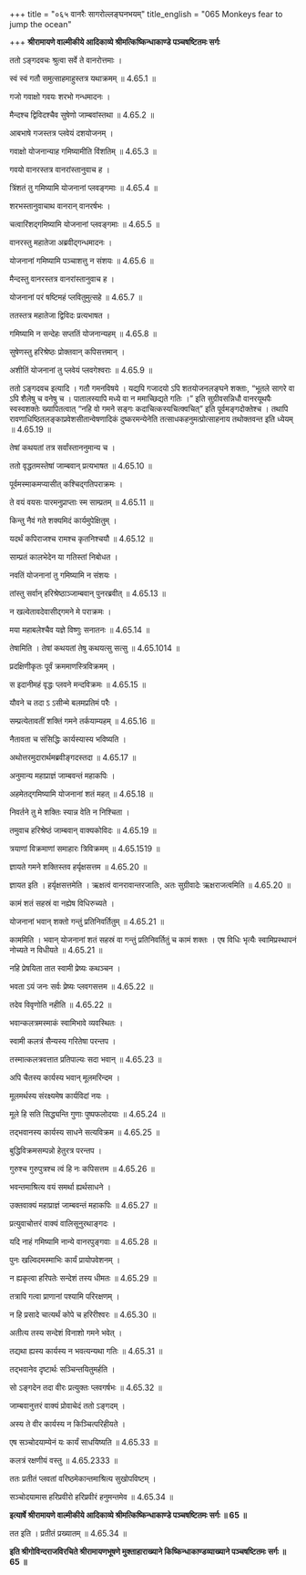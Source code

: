 +++
title = "०६५ वानरैः सागरोल्लङ्घनभयम्"
title_english = "065 Monkeys fear to jump the ocean"

+++
**श्रीरामायणे वाल्मीकीये आदिकाव्ये श्रीमत्किष्किन्धाकाण्डे पञ्चषष्टितमः सर्गः**

ततो ऽङ्गदवचः श्रुत्वा सर्वे ते वानरोत्तमाः ।

स्वं स्वं गतौ समुत्साहमाहुस्तत्र यथाक्रमम् ॥ 4.65.1 ॥

गजो गवाक्षो गवयः शरभो गन्धमादनः ।

मैन्दश्च द्विविदश्चैव सुषेणो जाम्बवांस्तथा ॥ 4.65.2 ॥

आबभाषे गजस्तत्र प्लवेयं दशयोजनम् ।

गवाक्षो योजनान्याह गमिष्यामीति विंशतिम् ॥ 4.65.3 ॥

गवयो वानरस्तत्र वानरांस्तानुवाच ह ।

त्रिंशतं तु गमिष्यामि योजनानां प्लवङ्गमाः ॥ 4.65.4 ॥

शरभस्तानुवाचाथ वानरान् वानरर्षभः ।

चत्वारिंशद्गमिष्यामि योजनानां प्लवङ्गमाः ॥ 4.65.5 ॥

वानरस्तु महातेजा अब्रवीद्गन्धमादनः ।

योजनानां गमिष्यामि पञ्चाशत्तु न संशयः ॥ 4.65.6 ॥

मैन्दस्तु वानरस्तत्र वानरांस्तानुवाच ह ।

योजनानां परं षष्टिमहं प्लवितुमुत्सहे ॥ 4.65.7 ॥

ततस्तत्र महातेजा द्विविदः प्रत्यभाषत ।

गमिष्यामि न सन्देहः सप्ततिं योजनान्यहम् ॥ 4.65.8 ॥

सुषेणस्तु हरिश्रेष्ठः प्रोक्तवान् कपिसत्तमान् ।

अशीतिं योजनानां तु प्लवेयं प्लवगेश्वराः ॥ 4.65.9 ॥

ततो ऽङ्गदवच इत्यादि । गतौ गमनविषये । यद्यपि गजादयो ऽपि शतयोजनलङ्घने शक्ताः, “भूतले सागरे वा ऽपि शैलेषु च वनेषु च । पातालस्यापि मध्ये वा न ममाच्छिद्यते गतिः ।” इति सुग्रीवसन्निधौ वानरयूथपैः स्वस्वशक्तेः ख्यापितत्वात् “नहि वो गमने सङ्गः कदाचित्कस्यचित्क्वचित्” इति पूर्वमङ्गदोक्तेश्च । तथापि रावणाधिष्ठितलङ्काप्रवेशसीतान्वेषणादिकं दुष्करमन्येनेति तत्साधकहनुमत्प्रोत्साहनाय तथोक्तवन्त इति ध्येयम् ॥ 4.65.19 ॥

तेषां कथयतां तत्र सर्वांस्ताननुमान्य च ।

ततो वृद्धतमस्तेषां जाम्बवान् प्रत्यभाषत ॥ 4.65.10 ॥

पूर्वमस्माकमप्यासीत् कश्चिद्गतिपराक्रमः ।

ते वयं वयसः पारमनुप्राप्ताः स्म साम्प्रतम् ॥ 4.65.11 ॥

किन्तु नैवं गते शक्यमिदं कार्यमुपेक्षितुम् ।

यदर्थं कपिराजश्च रामश्च कृतनिश्चयौ ॥ 4.65.12 ॥

साम्प्रतं कालभेदेन या गतिस्तां निबोधत ।

नवतिं योजनानां तु गमिष्यामि न संशयः ।

तांस्तु सर्वान् हरिश्रेष्ठाञ्जाम्बवान् पुनरब्रवीत् ॥ 4.65.13 ॥

न खल्वेतावदेवासीद्गमने मे पराक्रमः ।

मया महाबलेश्चैव यज्ञे विष्णुः सनातनः ॥ 4.65.14 ॥

तेषामिति । तेषां कथयतां तेषु कथयत्सु सत्सु ॥ 4.65.1014 ॥

प्रदक्षिणीकृतः पूर्वं क्रममाणस्त्रिविक्रमम् ।

स इदानीमहं वृद्धः प्लवने मन्दविक्रमः ॥ 4.65.15 ॥

यौवने च तदा ऽ ऽसीन्मे बलमप्रतिमं परैः ।

सम्प्रत्येतावतीं शक्तिं गमने तर्कयाम्यहम् ॥ 4.65.16 ॥

नैतावता च संसिद्धिः कार्यस्यास्य भविष्यति ।

अथोत्तरमुदारार्थमब्रवीङ्गदस्तदा ॥ 4.65.17 ॥

अनुमान्य महाप्राज्ञं जाम्बवन्तं महाकपिः ।

अहमेतद्गमिष्यामि योजनानां शतं महत् ॥ 4.65.18 ॥

निवर्तने तु मे शक्तिः स्यान्न वेति न निश्चिता ।

तमुवाच हरिश्रेष्ठं जाम्बवान् वाक्यकोविदः ॥ 4.65.19 ॥

त्रयाणां विक्रमाणां समाहारः त्रिविक्रमम् ॥ 4.65.1519 ॥

ज्ञायते गमने शक्तिस्तव हर्यृक्षसत्तम ॥ 4.65.20 ॥

ज्ञायत इति । हर्यृक्षसत्तमेति । ऋक्षत्वं वानरावान्तरजातिः, अतः सुग्रीवादेः ऋक्षराजत्वमिति ॥ 4.65.20 ॥

कामं शतं सहस्रं वा नह्येष विधिरुच्यते ।

योजनानां भवान् शक्तो गन्तुं प्रतिनिवर्तितुम् ॥ 4.65.21 ॥

काममिति । भवान् योजनानां शतं सहस्रं वा गन्तुं प्रतिनिवर्तितुं च कामं शक्तः । एष विधिः भृत्यैः स्वामिप्रस्थापनं नोच्यते न विधीयते ॥ 4.65.21 ॥

नहि प्रेषयिता तात स्वामी प्रेष्यः कथञ्चन ।

भवता ऽयं जनः सर्वः प्रेष्यः प्लवगसत्तम ॥ 4.65.22 ॥

तदेव विवृणोति नहीति ॥ 4.65.22 ॥

भवान्कलत्रमस्माकं स्वामिभावे व्यवस्थितः ।

स्वामी कलत्रं सैन्यस्य गरितेषा परन्तप ।

तस्मात्कलत्रवत्तात प्रतिपाल्यः सदा भवान् ॥ 4.65.23 ॥

अपि चैतस्य कार्यस्य भवान् मूलमरिन्दम ।

मूलमर्थस्य संरक्ष्यमेष कार्यविदां नयः ।

मूले हि सति सिद्ध्यन्ति गुणाः पुष्पफलोदयाः ॥ 4.65.24 ॥

तद्भवानस्य कार्यस्य साधने सत्यविक्रम ॥ 4.65.25 ॥

बुद्धिविक्रमसम्पन्नो हेतुरत्र परन्तप ।

गुरुश्च गुरुपुत्रश्च त्वं हि नः कपिसत्तम ॥ 4.65.26 ॥

भवन्तमाश्रित्य वयं समर्था ह्यर्थसाधने ।

उक्तवाक्यं महाप्राज्ञं जाम्बवन्तं महाकपिः ॥ 4.65.27 ॥

प्रत्युवाचोत्तरं वाक्यं वालिसूनुरथाङ्गदः ।

यदि नाहं गमिष्यामि नान्ये वानरपुङ्गवाः ॥ 4.65.28 ॥

पुनः खल्विदमस्माभिः कार्यं प्रायोपवेशनम् ।

न ह्यकृत्वा हरिपतेः सन्देशं तस्य धीमतः ॥ 4.65.29 ॥

तत्रापि गत्वा प्राणानां पश्यामि परिरक्षणम् ।

न हि प्रसादे चात्यर्थं कोपे च हरिरीश्वरः ॥ 4.65.30 ॥

अतीत्य तस्य सन्देशं विनाशो गमने भवेत् ।

तद्यथा ह्यस्य कार्यस्य न भवत्यन्यथा गतिः ॥ 4.65.31 ॥

तद्भवानेव दृष्टार्थः सञ्चिन्तयितुमर्हति ।

सो ऽङ्गदेन तदा वीरः प्रत्युक्तः प्लवगर्षभः ॥ 4.65.32 ॥

जाम्बवानुत्तरं वाक्यं प्रोवाचेदं ततो ऽङ्गदम् ।

अस्य ते वीर कार्यस्य न किञ्चित्परिहीयते ।

एष सञ्चोदयाम्येनं यः कार्यं साधयिष्यति ॥ 4.65.33 ॥

कलत्रं रक्षणीयं वस्तु ॥ 4.65.2333 ॥

ततः प्रतीतं प्लवतां वरिष्ठमेकान्तमाश्रित्य सुखोपविष्टम् ।

सञ्चोदयामास हरिप्रवीरो हरिप्रवीरं हनुमन्तमेव ॥ 4.65.34 ॥

**इत्यार्षे श्रीरामायणे वाल्मीकीये आदिकाव्ये श्रीमत्किष्किन्धाकाण्डे पञ्चषष्टितमः सर्गः ॥ 65 ॥**

तत इति । प्रतीतं प्रख्यातम् ॥ 4.65.34 ॥

**इति श्रीगोविन्दराजविरचिते श्रीरामायणभूषणे मुक्ताहाराख्याने किष्किन्धाकाण्डव्याख्याने पञ्चषष्टितमः सर्गः ॥ 65 ॥**
